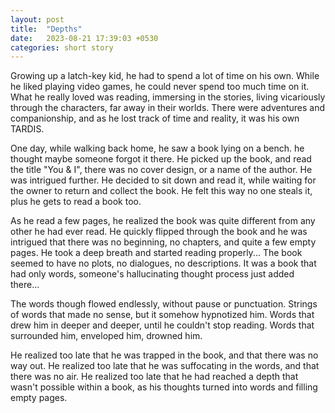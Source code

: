 ```yaml
---
layout: post
title:  "Depths"
date:   2023-08-21 17:39:03 +0530
categories: short story
---
```

Growing up a latch-key kid, he had to spend a lot of time on his own. While he liked playing video games, he could never spend too much time on it. What he really loved was reading, immersing in the stories, living vicariously through the characters, far away in their worlds. There were adventures and companionship, and as he lost track of time and reality, it was his own TARDIS.


One day, while walking back home, he saw a book lying on a bench. he thought maybe someone forgot it there. He picked up the book, and read the title "You & I", there was no cover design, or a name of the author. He was intrigued further. He decided to sit down and read it, while waiting for the owner to return and collect the book. He felt this way no one steals it, plus he gets to read a book too.

As he read a few pages,  he realized the book was quite different from any other he had ever read. He quickly flipped through the book and he was intrigued that there was no beginning, no chapters, and quite a few empty pages. He took a deep breath and started reading properly... The book seemed to have no plots, no dialogues, no descriptions. It was a book that had only words, someone's hallucinating thought process just added there...

The words though flowed endlessly, without pause or punctuation. Strings of words that made no sense, but it somehow hypnotized him. Words that drew him in deeper and deeper, until he couldn't stop reading. Words that surrounded him, enveloped him, drowned him.

He realized too late that he was trapped in the book, and that there was no way out. He realized too late that he was suffocating in the words, and that there was no air. He realized too late that he had reached a depth that wasn't possible within a book, as his thoughts turned into words and filling empty pages.
